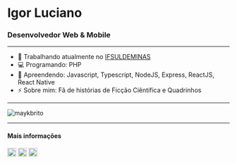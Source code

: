 <h1 align="left">Igor Luciano</h1> 

<h3 align="left">Desenvolvedor Web & Mobile </h3>
<hr>

- 🔭 Trabalhando atualmente no [IFSULDEMINAS](https://portal.ifsuldeminas.edu.br/)
- 💻 Programando: PHP
- 🌱 Apreendendo: Javascript, Typescript, NodeJS, Express, ReactJS, React Native
- ⚡ Sobre mim: Fã de histórias de Ficção Ciêntífica e Quadrinhos

<hr>
<img src="https://github-readme-stats.vercel.app/api?username=igorluciano&show_icons=true&theme=vue" alt="maykbrito" /> 
<hr>

<h4 align="left">Mais informações</h4>
<p align="left">
<a href="https://www.linkedin.com/in/igorluciano/" target="blank" title="LinkedIn"><img align="center" src="https://cdn.jsdelivr.net/npm/simple-icons@3.0.1/icons/linkedin.svg" alt="igorluciano" height="20" width="20" /></a>
<a href="https://codesandbox.io/u/igorluciano" target="blank" title="CodeSandbox"><img align="center" src="https://cdn.jsdelivr.net/npm/simple-icons@3.0.1/icons/codesandbox.svg" alt="igorluciano" height="20" width="20" /></a>
<a href="https://codepen.io/igorluciano" target="blank" title="CodePen"><img align="center" src="https://cdn.jsdelivr.net/npm/simple-icons@3.0.1/icons/codepen.svg" alt="igorluciano" height="20" width="20" /></a>
</p>
